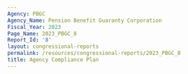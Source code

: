 ```yaml
---
Agency: PBGC
Agency_Name: Pension Benefit Guaranty Corporation
Fiscal_Year: 2023
Page_Name: 2023_PBGC_8
Report_Id: '8'
layout: congressional-reports
permalink: /resources/congressional-reports/2023_PBGC_8
title: Agency Compliance Plan
---
```

